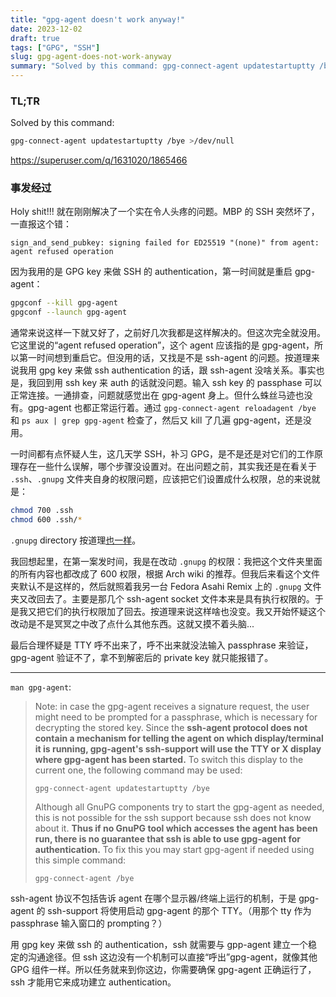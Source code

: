 ```yaml
---
title: "gpg-agent doesn't work anyway!"
date: 2023-12-02
draft: true
tags: ["GPG", "SSH"]
slug: gpg-agent-does-not-work-anyway
summary: "Solved by this command: gpg-connect-agent updatestartuptty /bye >/dev/null"
---
```


### TL;TR

Solved by this command:

```sh
gpg-connect-agent updatestartuptty /bye >/dev/null
```

https://superuser.com/q/1631020/1865466

### 事发经过

Holy shit!!! 就在刚刚解决了一个实在令人头疼的问题。MBP 的 SSH 突然坏了，一直报这个错：

```
sign_and_send_pubkey: signing failed for ED25519 "(none)" from agent: agent refused operation
```

因为我用的是 GPG key 来做 SSH 的 authentication，第一时间就是重启 gpg-agent：

```sh
gpgconf --kill gpg-agent
gpgconf --launch gpg-agent
```

通常来说这样一下就又好了，之前好几次我都是这样解决的。但这次完全就没用。它这里说的“agent refused operation”，这个 agent 应该指的是 gpg-agent，所以第一时间想到重启它。但没用的话，又找是不是 ssh-agent 的问题。按道理来说我用 gpg key 来做 ssh authentication 的话，跟 ssh-agent 没啥关系。事实也是，我回到用 ssh key 来 auth 的话就没问题。输入 ssh key 的 passphase 可以正常连接。一通排查，问题就感觉出在 gpg-agent 身上。但什么蛛丝马迹也没有。gpg-agent 也都正常运行着。通过 `gpg-connect-agent reloadagent /bye` 和 `ps aux | grep gpg-agent` 检查了，然后又 kill 了几遍 gpg-agent，还是没用。

一时间都有点怀疑人生，这几天学 SSH，补习 GPG，是不是还是对它们的工作原理存在一些什么误解，哪个步骤没设置对。在出问题之前，其实我还是在看关于 `.ssh`、`.gnupg` 文件夹自身的权限问题，应该把它们设置成什么权限，总的来说就是：

```sh
chmod 700 .ssh
chmod 600 .ssh/*
```

`.gnupg` directory 按道理[也一样](https://wiki.archlinux.org/title/GnuPG#Home_directory)。

我回想起里，在第一案发时间，我是在改动 `.gnupg` 的权限：我把这个文件夹里面的所有内容也都改成了 600 权限，根据 Arch wiki 的推荐。但我后来看这个文件夹默认不是这样的，然后就照着我另一台 Fedora Asahi Remix 上的 `.gnupg` 文件夹又改回去了。主要是那几个 ssh-agent socket 文件本来是具有执行权限的。于是我又把它们的执行权限加了回去。按道理来说这样啥也没变。我又开始怀疑这个改动是不是冥冥之中改了点什么其他东西。这就又摸不着头脑...

最后合理怀疑是 TTY 呼不出来了，呼不出来就没法输入 passphrase 来验证，gpg-agent 验证不了，拿不到解密后的 private key 就只能报错了。

---

`man gpg-agent`:

> Note: in case the gpg-agent receives a signature request, the user might need to be prompted for a passphrase, which is necessary for decrypting the stored key.  Since the **ssh-agent protocol does not contain a mechanism for telling the agent on which display/terminal it is running, gpg-agent's ssh-support will use the TTY or X display where gpg-agent has been started.**  To switch this display to the current one, the following command may be used:
>
> `gpg-connect-agent updatestartuptty /bye`
>
> Although all GnuPG components try to start the gpg-agent as needed, this is not possible for the ssh support because ssh does not know about it. **Thus if no GnuPG tool which accesses the agent has been run, there is no guarantee that ssh is able to use gpg-agent for authentication.** To fix this you may start gpg-agent if needed using this simple command:
>
> `gpg-connect-agent /bye`

ssh-agent 协议不包括告诉 agent 在哪个显示器/终端上运行的机制，于是 gpg-agent 的 ssh-support 将使用启动 gpg-agent 的那个 TTY。（用那个 tty 作为 passphrase 输入窗口的 prompting？）

用 gpg key 来做 ssh 的 authentication，ssh 就需要与 gpp-agent 建立一个稳定的沟通途径。但 ssh 这边没有一个机制可以直接“呼出”gpg-agent，就像其他 GPG 组件一样。所以任务就来到你这边，你需要确保 gpg-agent 正确运行了，ssh 才能用它来成功建立 authentication。
